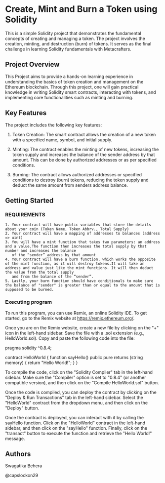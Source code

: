 # Create, Mint and Burn a Token using Solidity

This is a simple Solidity project that demonstrates the fundamental concepts of creating and managing a token. The project involves the creation, minting, and destruction (burn) of tokens. It serves as the final challenge in learning Solidity fundamentals with Metacrafters.

## Project Overview

This Project aims to provide a hands-on learning experience in understanding the basics of token creation and management on the Ethereum blockchain. Through this project, one will gain practical knowledge in writing Solidity smart contracts, interacting with tokens, and implementing core functionalities such as minting and burning.

## Key Features

The project includes the following key features:

1. Token Creation: The smart contract allows the creation of a new token with a specified name, symbol, and initial supply.

2. Minting: The contract enables the minting of new tokens, increasing the token supply and increases the balance of the sender address by that amount. This can be done by authorized addresses or as per specified conditions.

3. Burning: The contract allows authorized addresses or specified conditions to destroy (burn) tokens, reducing the token supply and deduct the same amount from senders address balance.


## Getting Started

### REQUIREMENTS

    1. Your contract will have public variables that store the details about your coin (Token Name, Token Abbrv., Total Supply)
    2. Your contract will have a mapping of addresses to balances (address => uint)
    3. You will have a mint function that takes two parameters: an address and a value.The function then increases the total supply by that number and increases the balance 
       of the “sender” address by that amount
    4. Your contract will have a burn function, which works the opposite of the mint function, as it will destroy tokens.It will take an address and value just like the mint functions. It will then deduct the value from the total supply 
       and from the balance of the “sender”.
    5. Lastly, your burn function should have conditionals to make sure the balance of "sender" is greater than or equal to the amount that is supposed to be burned.

### Executing program

To run this program, you can use Remix, an online Solidity IDE. To get started, go to the Remix website at https://remix.ethereum.org/.

Once you are on the Remix website, create a new file by clicking on the "+" icon in the left-hand sidebar. Save the file with a .sol extension (e.g., HelloWorld.sol). Copy and paste the following code into the file:

pragma solidity ^0.8.4;

contract HelloWorld {
    function sayHello() public pure returns (string memory) {
        return "Hello World!";
    }
}

To compile the code, click on the "Solidity Compiler" tab in the left-hand sidebar. Make sure the "Compiler" option is set to "0.8.4" (or another compatible version), and then click on the "Compile HelloWorld.sol" button.

Once the code is compiled, you can deploy the contract by clicking on the "Deploy & Run Transactions" tab in the left-hand sidebar. Select the "HelloWorld" contract from the dropdown menu, and then click on the "Deploy" button.

Once the contract is deployed, you can interact with it by calling the sayHello function. Click on the "HelloWorld" contract in the left-hand sidebar, and then click on the "sayHello" function. Finally, click on the "transact" button to execute the function and retrieve the "Hello World!" message.

## Authors

Swagatika Behera

@capslockon29
